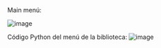Main menú:

   ![image](https://github.com/DomMarDev/biblioteca/assets/172400693/f0aa06e1-a428-4b93-9172-493746838430)

Código Python del menú de la biblioteca:
![image](https://github.com/DomMarDev/biblioteca/assets/172400693/fcb2a899-ff4c-47a7-ad4f-4ab2a825f161)



